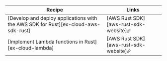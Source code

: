 | Recipe | Links |
|--------|--------|
| [Develop and deploy applications with the AWS SDK for Rust][ex-cloud-aws-sdk-rust] | [AWS Rust SDK][aws-rust-sdk-website]⮳ |
| [Implement Lambda functions in Rust][ex-cloud-lambda] | [AWS Rust SDK][aws-rust-sdk-website]⮳ |

<div class="hidden">
</div>
